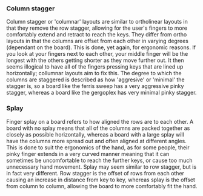 ### Column stagger
Column stagger or 'columnar' layouts are similar to ortholinear layouts in that they remove the row stagger, allowing for the user's fingers to more comfortably extend and retract to reach the keys. They differ from ortho layouts in that the columns are offset from each other in varying degrees (dependant on the board). This is done, yet again, for ergonomic reasons. If you look at your fingers next to each other, your middle finger will be the longest with the others getting shorter as they move further out. It then seems illogical to have all of the fingers pressing keys that are lined up horizontally; collumnar layouts aim to fix this.
The degree to which the columns are staggered is described as how 'aggresive' or 'minimal' the stagger is, so a board like the ferris sweep has a very aggressive pinky stagger, whereas a board like the gergoplex has very minimal pinky stagger.

### Splay
Finger splay on a board refers to how aligned the rows are to each other. A board with no splay means that all of the columns are packed together as closely as possible horizontally, whereas a board with a large splay will have the columns more spread out and often aligned at different angles. This is done to suit the ergonomics of the hand, as for some people, their pinky finger extends in a very curved manner meaning that it can sometimes be uncomfortable to reach the further keys, or cause too much unnecessary hand movement. 
Splay may seem similar to row stagger, but is in fact very different. Row stagger is the offset of rows from each other causing an increase in distance from key to key, whereas splay is the offset from column to column, allowing the board to more comfortably fit the hand. 